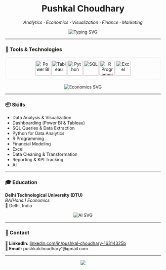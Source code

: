 <!-- HEADER -->
<h1 align="center">Pushkal Choudhary</h1>
<p align="center"><i>Analytics · Economics · Visualization · Finance · Marketing</i></p>

<p align="center">
  <img src="https://readme-typing-svg.demolab.com?font=Fira+Code&duration=2000&pause=1000&color=0abde3&center=true&vCenter=true&width=435&lines=Turning+Data+into+Decisions;Designing+Dashboards+that+Talk;Building+Logic+Behind+Numbers" alt="Typing SVG" />
</p>

---

<!-- TOOLS -->
### 🧰 Tools & Technologies

<div align="center" style="border: 1px solid #eaeaea; padding: 10px; border-radius: 10px;">
  <img src="https://img.icons8.com/color/96/power-bi.png" height="48" alt="Power BI"/>
  <img src="https://img.icons8.com/color/96/tableau-software.png" height="48" alt="Tableau"/>
  <img src="https://img.icons8.com/color/96/python--v1.png" height="48" alt="Python"/>
  <img src="https://img.icons8.com/ios-filled/96/sql.png" height="48" alt="SQL"/>
  <img src="https://www.r-project.org/Rlogo.png" height="48" alt="R Programming"/>
  <img src="https://img.icons8.com/color/96/microsoft-excel-2019.png" height="48" alt="Excel"/>
</div>

<p align="center">
  <img src="https://readme-typing-svg.demolab.com?font=Fira+Code&duration=2500&pause=800&color=FFB300&center=true&vCenter=true&width=435&lines=Rooted+in+Analytics+and+Economics;Driven+by+Curiosity+%26+Logic" alt="Economics SVG" />
</p>

---

<!-- SKILLS -->
### 📦 Skills

- Data Analysis & Visualization  
- Dashboarding (Power BI & Tableau)  
- SQL Queries & Data Extraction  
- Python for Data Analytics  
- R Programming  
- Financial Modeling  
- Excel  
- Data Cleaning & Transformation  
- Reporting & KPI Tracking  
- AI

---

<!-- EDUCATION -->
### 🎓 Education

**Delhi Technological University (DTU)**  
_BA(Hons.) Economics_  
📍 Delhi, India  

<p align="center">
  <img src="https://readme-typing-svg.demolab.com?font=Fira+Code&duration=2500&pause=800&color=00C9A7&center=true&vCenter=true&width=435&lines=Exploring+AI+to+Solve+Real+Problems" alt="AI SVG" />
</p>

---

<!-- CONTACT -->
### 🔗 Contact

<p align="left">
  <b>🔗 LinkedIn:</b> <a href="https://www.linkedin.com/in/pushkal-choudhary-16314325b" target="_blank">linkedin.com/in/pushkal-choudhary-16314325b</a><br>
  <b>📧 Email:</b> pushkalchoudhary1@gmail.com<br>
 
</p>

---

<!-- FOOTER -->
<p align="center">
  <img src="https://capsule-render.vercel.app/api?type=waving&color=0abde3&height=100&section=footer"/>
</p>
